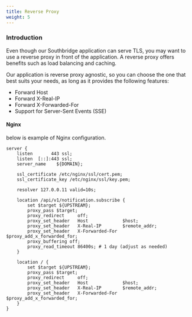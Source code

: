 ```yaml
---
title: Reverse Proxy
weight: 5
---
```


### Introduction

Even though our Southbridge application can serve TLS, you may want to use a reverse proxy in front of the application. A reverse proxy offers benefits such as load balancing and caching.  

Our application is reverse proxy agnostic, so you can choose the one that best suits your needs, as long as it provides the following features:  

- Forward Host  
- Forward X-Real-IP  
- Forward X-Forwarded-For  
- Support for Server-Sent Events (SSE)  

#### Nginx
below is example of Nginx configuration.

```nginx
server {
    listen       443 ssl;
    listen  [::]:443 ssl;
    server_name    ${DOMAIN};

    ssl_certificate /etc/nginx/ssl/cert.pem;
    ssl_certificate_key /etc/nginx/ssl/key.pem;

    resolver 127.0.0.11 valid=10s;

    location /api/v1/notification.subscribe {
        set $target ${UPSTREAM};
        proxy_pass $target;
        proxy_redirect     off;
        proxy_set_header   Host             $host;
        proxy_set_header   X-Real-IP        $remote_addr;
        proxy_set_header   X-Forwarded-For  $proxy_add_x_forwarded_for;
        proxy_buffering off;
        proxy_read_timeout 86400s; # 1 day (adjust as needed)
    }

    location / {
        set $target ${UPSTREAM};
        proxy_pass $target;
        proxy_redirect     off;
        proxy_set_header   Host             $host;
        proxy_set_header   X-Real-IP        $remote_addr;
        proxy_set_header   X-Forwarded-For  $proxy_add_x_forwarded_for;
    }
}
```
